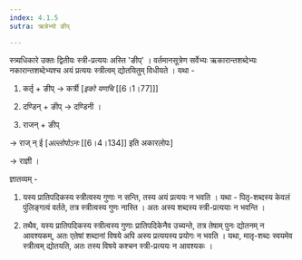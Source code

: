 ```yaml
---
index: 4.1.5
sutra: ऋन्नेभ्यो ङीप्

---
```

स्त्र्यधिकारे उक्तः द्वितीयः स्त्री-प्रत्ययः अस्ति 'ङीप्' । वर्तमानसूत्रेण सर्वेभ्यः ऋकारान्तशब्देभ्यः नकारान्तशब्देभ्यश्च अयं प्रत्ययः स्त्रीत्वम् द्योतयितुम् विधीयते । यथा -



1. कर्तृ + ङीप् → कर्त्री [_इको यणचि_ [[6।1।77]]]

2. दण्डिन् + ङीप् → दण्डिनी ।

3. राजन् + ङीप् 

→ राज् न् ई [_अल्लोपोऽनः_ [[6।4।134]] इति अकारलोपः]

→ राज्ञी ।



ज्ञातव्यम् - 

1. यस्य प्रातिपदिकस्य स्त्रीत्वस्य गुणाः न सन्ति,  तस्य अयं प्रत्ययः न भवति । यथा - पितृ-शब्दस्य केवलं पुंलिङ्गत्वं वर्तते, तत्र स्त्रीत्वस्य गुणः नास्ति । अतः अस्य शब्दस्य स्त्री-प्रत्ययाः न भवन्ति । 

2. तथैव, यस्य प्रातिपदिकस्य स्त्रीत्वस्य गुणाः प्रातिपदिकेनैव उच्यन्ते, तत्र तेषाम् पुनः द्योतनम् न आवश्यकम्, अतः एतेषां शब्दानां विषये अपि अस्य प्रत्ययस्य प्रयोगः न भवति । यथा, मातृ-शब्दः स्वयमेव स्त्रीत्वम् द्योतयति, अतः तस्य विषये कश्चन स्त्री-प्रत्ययः न आवश्यकः ।

